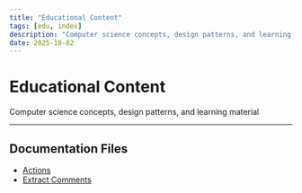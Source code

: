 ```yaml
---
title: "Educational Content"
tags: [edu, index]
description: "Computer science concepts, design patterns, and learning material"
date: 2025-10-02
---
```


# Educational Content

Computer science concepts, design patterns, and learning material

---

## Documentation Files

- [Actions](educational/actions)
- [Extract Comments](educational/extract_comments)
